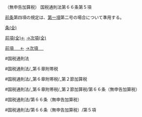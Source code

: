 （無申告加算税）
国税通則法第６６条第５項

[前条](国税通則法＿＿＿＿＿第６５条第１項)第四項の規定は、[第一項](国税通則法＿＿＿＿＿第６６条第１項)第二号の場合について準用する。

[条(全)](国税通則法＿＿＿＿＿第６６条_.md)

[前項(全)←](国税通則法＿＿＿＿＿第６６条第４項_.md)    [→次項(全)](国税通則法＿＿＿＿＿第６６条第６項_.md)

[前項 　 ←](国税通則法＿＿＿＿＿第６６条第４項.md)    [→次項 　 ](国税通則法＿＿＿＿＿第６６条第６項.md)



#国税通則法

#国税通則法/_第６章附帯税

#国税通則法/_第６章附帯税/_第２節加算税

#国税通則法/_第６章附帯税/_第２節加算税/第６６条（無申告加算税）

#国税通則法/第６６条（無申告加算税）

#国税通則法/第６６条（無申告加算税）/第５項


